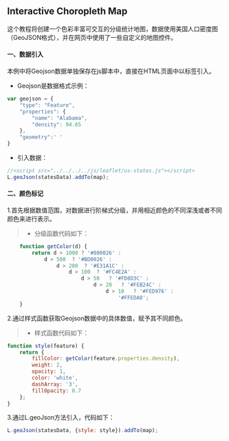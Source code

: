 ## Interactive Choropleth Map
这个教程将创建一个色彩丰富可交互的分级统计地图，数据使用美国人口密度图（GeoJSON格式），并在网页中使用了一些自定义的地图控件。
#### 一、数据引入
本例中将Geojson数据单独保存在js脚本中，直接在HTML页面中以标签引入。
- Geojson是数据格式示例：

```javascript
var geojson = {
    "type": "Feature",
    "properties": {
        "name": "Alabama",
        "density": 94.65
    },
    "geometry":' '
}
```

- 引入数据：

```javascript
//<script src="../../../../js/leaflet/us-states.js"></script>
L.geoJson(statesData).addTo(map);
```

#### 二、颜色标记
1.首先根据数值范围，对数据进行阶梯式分级，并用相近颜色的不同深浅或者不同颜色来进行表示。

> * 分级函数代码如下：

```javascript
    function getColor(d) {               
        return d > 1000 ? '#800026' :
            d > 500  ? '#BD0026' :
                d > 200  ? '#E31A1C' :
                    d > 100  ? '#FC4E2A' :
                        d > 50   ? '#FD8D3C' :
                            d > 20   ? '#FEB24C' :
                                d > 10   ? '#FED976' :
                                    '#FFEDA0';
    }
```

2.通过样式函数获取Geojson数据中的具体数值，赋予其不同颜色。

> * 样式函数代码如下：

```javascript
function style(feature) {
    return {
        fillColor: getColor(feature.properties.density),
        weight: 2,
        opacity: 1,
        color: 'white',
        dashArray: '3',
        fillOpacity: 0.7
    };
}
```

3.通过L.geoJson方法引入，代码如下：

```javascript
L.geoJson(statesData, {style: style}).addTo(map);
```


